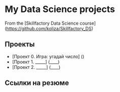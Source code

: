 # My Data Science projects

From the [Skillfactory Data Science course] (https://github.com/koliza/Skillfactory_DS)

## Проекты

* [Проект 0. Игра: угадай число] ()
* [Проект 1. _____] (____)
* [Проект 2. _____] (____)

## Ссылки на резюме
